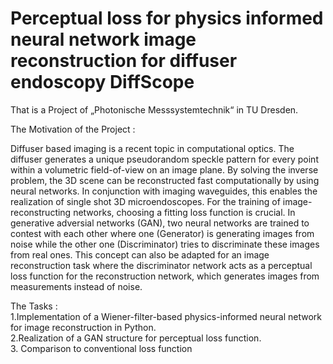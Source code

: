 # Perceptual loss for physics informed neural network image reconstruction for diffuser endoscopy DiffScope
That is a Project of „Photonische Messsystemtechnik“ in TU Dresden.    

The Motivation of the Project :  

Diffuser based imaging is a recent topic in computational optics. The diffuser generates a unique pseudorandom speckle pattern for every point within a volumetric field-of-view on an image plane. By solving the inverse problem, the 3D scene can be reconstructed fast computationally by using neural networks. In conjunction with imaging waveguides, this enables the realization of single shot 3D microendoscopes.
For the training of image-reconstructing networks, choosing a fitting loss function is crucial. In generative adversial networks (GAN), two neural networks are trained to contest with each other where one (Generator) is generating images from noise while the other one (Discriminator) tries to discriminate these images from real ones. This concept can also be adapted for an image reconstruction task where the discriminator network acts as a perceptual loss function for the reconstruction network, which generates images from measurements instead of noise.

The Tasks :  
1.Implementation of a Wiener-filter-based physics-informed neural network for image reconstruction in Python.  
2.Realization of a GAN structure for perceptual loss function.    
3. Comparison to conventional loss function


